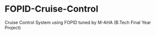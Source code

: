 # FOPID-Cruise-Control
Cruise Control System using FOPID tuned by M-AHA (B.Tech Final Year Project)

